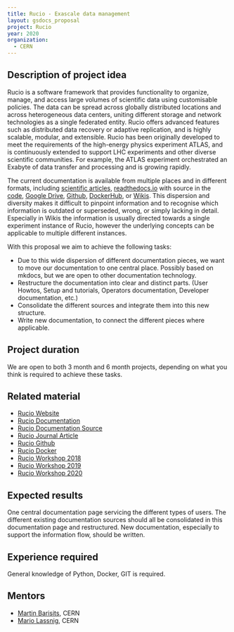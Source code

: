 ```yaml
---
title: Rucio - Exascale data management
layout: gsdocs_proposal
project: Rucio
year: 2020
organization:
  - CERN
---
```


## Description of project idea

Rucio is a software framework that provides functionality to organize, manage, and access large volumes of scientific data using customisable policies. The data can be spread across globally distributed locations and across heterogeneous data centers, uniting different storage and network technologies as a single federated entity. Rucio offers advanced features such as distributed data recovery or adaptive replication, and is highly scalable, modular, and extensible. Rucio has been originally developed to meet the requirements of the high-energy physics experiment ATLAS, and is continuously extended to support LHC experiments and other diverse scientific communities. For example, the ATLAS experiment orchestrated an Exabyte of data transfer and processing and is growing rapidly.

The current documentation is available from multiple places and in different formats, including [scientific articles](https://arxiv.org/abs/1902.09857), [readthedocs.io](https://rucio.readthedocs.io/en/latest/) with source in the [code](https://github.com/rucio/rucio/tree/master/doc/source), [Google Drive](https://drive.google.com/drive/folders/1EEN8l1dFjDSgavPrAMMooDjEodHP7aU7?usp=sharing), [Github](https://github.com/rucio/rucio), [DockerHub](https://hub.docker.com/u/rucio), or [Wikis](https://twiki.cern.ch/twiki/bin/view/AtlasComputing/AtlasDistributedComputing). This dispersion and diversity makes it difficult to pinpoint information and to recognise which information is outdated or superseded, wrong, or simply lacking in detail. Especially in Wikis the information is usually directed towards a single experiment instance of Rucio, however the underlying concepts can be applicable to multiple different instances.

With this proposal we aim to achieve the following tasks:

  * Due to this wide dispersion of different documentation pieces, we want to move our documentation to one central place. Possibly based on mkdocs, but we are open to other documentation technology.
  * Restructure the documentation into clear and distinct parts. (User Howtos, Setup and tutorials, Operators documentation, Developer documentation, etc.)
  * Consolidate the different sources and integrate them into this new structure.
  * Write new documentation, to connect the different pieces where applicable.

## Project duration

We are open to both 3 month and 6 month projects, depending on what you think is required to achieve these tasks.

## Related material

- [Rucio Website](https://rucio.cern.ch)
- [Rucio Documentation](https://rucio.readthedocs.io/en/latest/)
- [Rucio Documentation Source](https://github.com/rucio/rucio/tree/master/doc/source)
- [Rucio Journal Article](https://arxiv.org/abs/1902.09857)
- [Rucio Github](https://github.com/rucio/rucio)
- [Rucio Docker](https://hub.docker.com/u/rucio/)
- [Rucio Workshop 2018](https://indico.cern.ch/event/676472/)
- [Rucio Workshop 2019](https://indico.cern.ch/event/773489/)
- [Rucio Workshop 2020](https://indico.cern.ch/event/867913/)

## Expected results
One central documentation page servicing the different types of users. The different existing documentation sources should all be consolidated in this documentation page and restructured. New documentation, especially to support the information flow, should be written.

## Experience required
General knowledge of Python, Docker, GIT is required.

## Mentors
  * [Martin Barisits](mailto:Martin.Barisits@cern.ch), CERN
  * [Mario Lassnig](mailto:Mario.Lassnig@cern.ch), CERN
